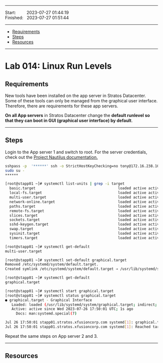 
------------------------------

Start: &nbsp;&nbsp;&nbsp;&nbsp;&nbsp;&nbsp;&nbsp;&nbsp;2023-07-27 01:44:19  
Finished: &nbsp;&nbsp;2023-07-27 01:51:44

------------------------------

- [Requirements](#requirements)
- [Steps](#steps)
- [Resources](#resources)

------------------------------

# Lab 014: Linux Run Levels

## Requirements

New tools have been installed on the app server in Stratos Datacenter. Some of these tools can only be managed from the graphical user interface. Therefore, there are requirements for these app servers.

**On all App servers** in Stratos Datacenter change the **default runlevel so that they can boot in GUI (graphical user interface) by default**.

------------------------------

## Steps


Login to the App server 1 and switch to root. For the server credentials, check out the [Project Nautilus documentation.](https://kodekloudhub.github.io/kodekloud-engineer/docs/projects/nautilus)


```bash
sshpass -p  '******' ssh -o StrictHostKeyChecking=no tony@172.16.238.10
sudo su -
******  
```
```bash
[root@stapp01 ~]# systemctl list-units | grep -i target
  basic.target                                      loaded active active    Basic System                                         
  local-fs.target                                   loaded active active    Local File Systems                                   
  multi-user.target                                 loaded active active    Multi-User System                                    
  network-online.target                             loaded active active    Network is Online                                    
  paths.target                                      loaded active active    Paths                                                
  remote-fs.target                                  loaded active active    Remote File Systems                                  
  slices.target                                     loaded active active    Slices                                               
  sockets.target                                    loaded active active    Sockets                                              
  sshd-keygen.target                                loaded active active    sshd-keygen.target                                   
  swap.target                                       loaded active active    Swap                                                 
  sysinit.target                                    loaded active active    System Initialization                                
  timers.target                                     loaded active active    Timers                                               

[root@stapp01 ~]# systemctl get-default
multi-user.target

[root@stapp01 ~]# systemctl set-default graphical.target
Removed /etc/systemd/system/default.target.
Created symlink /etc/systemd/system/default.target → /usr/lib/systemd/system/graphical.target.

[root@stapp01 ~]# systemctl get-default
graphical.target

[root@stapp01 ~]# systemctl start graphical.target  
[root@stapp01 ~]# systemctl status graphical.target
● graphical.target - Graphical Interface
   Loaded: loaded (/usr/lib/systemd/system/graphical.target; indirect; vendor preset: disabled)
   Active: active since Wed 2023-07-26 17:50:01 UTC; 1s ago
     Docs: man:systemd.special(7)

Jul 26 17:50:01 stapp01.stratos.xfusioncorp.com systemd[1]: graphical.target: Job graphical.target/start finished, result=done
Jul 26 17:50:01 stapp01.stratos.xfusioncorp.com systemd[1]: Reached target Graphical Interface.
```

Repeat the same steps on App server 2 and 3. 

------------------------------

## Resources